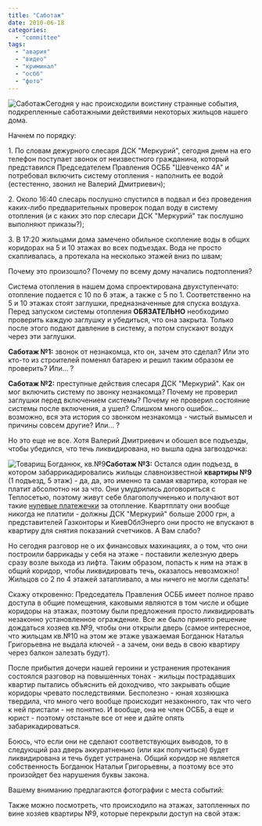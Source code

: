 ```yaml
---
title: "Саботаж"
date: 2010-06-18
categories: 
  - "committee"
tags: 
  - "авария"
  - "видео"
  - "криминал"
  - "осбб"
  - "фото"
---
```


![Саботаж](http://shevchenko4a.brovary.org/wp-content/uploads/2010/06/sabotaj.jpg "Саботаж")Сегодня у нас происходили воистину странные события, подкрепленные саботажными действиями некоторых жильцов нашего дома.

Начнем по порядку:

1\. По словам дежурного слесаря ДСК "Меркурий", сегодня днем на его телефон поступает звонок от неизвестного гражданина, который представился Председателем Правления ОСББ "Шевченко 4А" и потребовал включить систему отопления - наполнить ее водой (естестенно, звонил не Валерий Дмитриевич);

2\. Около 16:40 слесарь послушно спустился в подвал и без проведения каких-либо предварительных проверок подал воду в систему отопления (и с каких это пор слесари ДСК "Меркурий" так послушно выполняют приказы?);

3\. В 17:20 жильцами дома замечено обильное скопление воды в общих коридорах на 5 и 10 этажах во всех подъездах. Вода не просто скапливалась, а протекала на несколько этажей вниз по швам;

Почему это произошло? Почему по всему дому начались подтопления?

Система отопления в нашем дома спроектирована двухступенчато: отопление подается с 10 по 6 этаж, а также с 5 по 1. Соответственно на 5 и 10 этажах стоят заглушки, предназначенные для спуска воздуха. Перед запуском системы отопления <!--more-->**ОБЯЗАТЕЛЬНО** необходимо проверить каждую заглушку и убедиться, что она закрыта. Только после этого подают давление в систему, а потом спускают воздух через эти заглушки.

**Саботаж №1:** звонок от незнакомца, кто он, зачем это сделал? Или это кто-то из строителей поменял батарею и решил таким образом ее проверить? Или... ?

**Саботаж №2:** преступные действия слесаря ДСК "Меркурий". Как он мог включить систему по звонку незнакомца? Почему не проверил заглушки перед включением системы? Почему не проверил состояние системы после включения, а ушел? Слишком много ошибок... возможно, вся эта история со звонком незнакомца - чистый вымысел и причины совсем другие? Или... ?

Но это еще не все. Хотя Валерий Дмитриевич и обошел все подъезды, чтобы убедился, что течь ликвидирована, но вышла одна загвоздочка:

![Товарищ Богданюк, кв.№9](http://shevchenko4a.brovary.org/wp-content/uploads/2010/06/bogdanyuk.JPG "Товарищ Богданюк, кв.№9")**Саботаж №3:** Остался один подъезд, в котором забаррикадировались жильцы славноизвестной **квартиры №9** (1 подъезд, 5 этаж) - да, да, это именно та самая квартира, которая не платит абсолютно ни за что. Они умудрились договориться с Теплосетью, поэтому живут себе благополучненько и получают вот такие [нулевые платежечки](http://lh3.ggpht.com/_rSr87wJ7xVQ/TBuvpmphRbI/AAAAAAAACr0/pwfRt6MZO3M/shevchenko4a_20100421%20003.jpg "Богданюк Наталья Григорьевна, кв.№9") за отопление. Квартплату они вообще никогда не платили - должны ДСК "Меркурий" больше 2000 грн, а представителей Газконторы и КиевОблЭнерго они просто не впускают в квартиру для снятия показаний счетчиков. А Вам слабо?

Но сегодня разговор не о их финансовых махинациях, а о том, что они построили баррикады у себя на этаже - поставили железную дверь сразу возле выхода из лифта. Таким образом, попасть к ним на этаж в общий коридор, чтобы ликвидировать течь, оказалось невозможно! Жильцов со 2 по 4 этажей затапливало, а мы ничего не могли сделать!

Скажу откровенно: Председатель Правления ОСББ имеет полное право доступа в общие помещения, каковыми являются в том числе и общие коридоры на этажах, поэтому были предложения просто ликвидировать незаконно установленное ограждение. Все же было принято решение дождаться хозяев кв.№9, чтобы они открыли дверь (самое интересное, что жильцам кв.№10 на этом же этаже уважаемая Богданюк Наталья Григорьевна не выдала ключей - а зачем, они ведь в свою квартиру через балкон залезать будут).

После прибытия дочери нашей героини и устранения протекания состоялся разговор на повышенных тонах - жильцы пострадавших квартир пытались объяснить ей доходчиво, что закрывать общие коридоры чревато последствиями. Бесполезно - юная хозяюшка твердила, что много чего вообще происходит незаконного, так что чего к ней пристали - не понятно. И вообще, она не член ОСББ, а еще и юрист - поэтому отстаньте все от нее и дайте опять забарикадироваться.

Боюсь, что если они не сделают соответствующих выводов, то в следующий раз дверь аккуратненько (или как получиться) будет ликвидирована и течь будет устранена. Общий коридор не является собственность Богданюк Натальи Григорьевны, а поэтому все это произойдет без нарушения буквы закона.

Вашему вниманию предлагаются фотографии с места событий:

<script type="text/javascript">$(document).ready(function() { $("#container").pwi({ username: 'shevchenko4a.brovary.org', mode: 'album', album: 'sabotaj', thumbSize: 144, showAlbumDescription: false }); }); </script>

 Также можно посмотреть, что происходило на этажах, затопленных по вине хозяев квартиры №9, которые перекрыли доступ на свой этаж:
